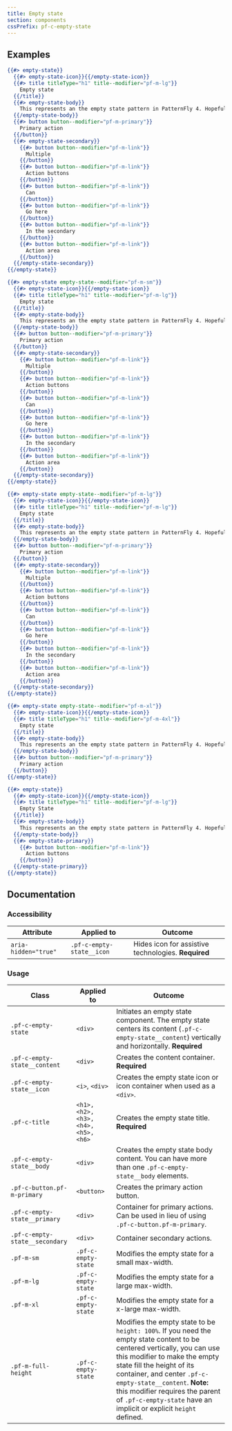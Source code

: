 ```yaml
---
title: Empty state
section: components
cssPrefix: pf-c-empty-state
---
```


## Examples

```hbs title=Basic
{{#> empty-state}}
  {{#> empty-state-icon}}{{/empty-state-icon}}
  {{#> title titleType="h1" title--modifier="pf-m-lg"}}
    Empty state
  {{/title}}
  {{#> empty-state-body}}
    This represents an the empty state pattern in PatternFly 4. Hopefully it's simple enough to use but flexible enough to meet a variety of needs.
  {{/empty-state-body}}
  {{#> button button--modifier="pf-m-primary"}}
    Primary action
  {{/button}}
  {{#> empty-state-secondary}}
    {{#> button button--modifier="pf-m-link"}}
      Multiple
    {{/button}}
    {{#> button button--modifier="pf-m-link"}}
      Action buttons
    {{/button}}
    {{#> button button--modifier="pf-m-link"}}
      Can
    {{/button}}
    {{#> button button--modifier="pf-m-link"}}
      Go here
    {{/button}}
    {{#> button button--modifier="pf-m-link"}}
      In the secondary
    {{/button}}
    {{#> button button--modifier="pf-m-link"}}
      Action area
    {{/button}}
  {{/empty-state-secondary}}
{{/empty-state}}
```

```hbs title=Small
{{#> empty-state empty-state--modifier="pf-m-sm"}}
  {{#> empty-state-icon}}{{/empty-state-icon}}
  {{#> title titleType="h1" title--modifier="pf-m-lg"}}
    Empty state
  {{/title}}
  {{#> empty-state-body}}
    This represents an the empty state pattern in PatternFly 4. Hopefully it's simple enough to use but flexible enough to meet a variety of needs.
  {{/empty-state-body}}
  {{#> button button--modifier="pf-m-primary"}}
    Primary action
  {{/button}}
  {{#> empty-state-secondary}}
    {{#> button button--modifier="pf-m-link"}}
      Multiple
    {{/button}}
    {{#> button button--modifier="pf-m-link"}}
      Action buttons
    {{/button}}
    {{#> button button--modifier="pf-m-link"}}
      Can
    {{/button}}
    {{#> button button--modifier="pf-m-link"}}
      Go here
    {{/button}}
    {{#> button button--modifier="pf-m-link"}}
      In the secondary
    {{/button}}
    {{#> button button--modifier="pf-m-link"}}
      Action area
    {{/button}}
  {{/empty-state-secondary}}
{{/empty-state}}
```

```hbs title=Large
{{#> empty-state empty-state--modifier="pf-m-lg"}}
  {{#> empty-state-icon}}{{/empty-state-icon}}
  {{#> title titleType="h1" title--modifier="pf-m-lg"}}
    Empty state
  {{/title}}
  {{#> empty-state-body}}
    This represents an the empty state pattern in PatternFly 4. Hopefully it's simple enough to use but flexible enough to meet a variety of needs.
  {{/empty-state-body}}
  {{#> button button--modifier="pf-m-primary"}}
    Primary action
  {{/button}}
  {{#> empty-state-secondary}}
    {{#> button button--modifier="pf-m-link"}}
      Multiple
    {{/button}}
    {{#> button button--modifier="pf-m-link"}}
      Action buttons
    {{/button}}
    {{#> button button--modifier="pf-m-link"}}
      Can
    {{/button}}
    {{#> button button--modifier="pf-m-link"}}
      Go here
    {{/button}}
    {{#> button button--modifier="pf-m-link"}}
      In the secondary
    {{/button}}
    {{#> button button--modifier="pf-m-link"}}
      Action area
    {{/button}}
  {{/empty-state-secondary}}
{{/empty-state}}
```

```hbs title=Extra-large
{{#> empty-state empty-state--modifier="pf-m-xl"}}
  {{#> empty-state-icon}}{{/empty-state-icon}}
  {{#> title titleType="h1" title--modifier="pf-m-4xl"}}
    Empty state
  {{/title}}
  {{#> empty-state-body}}
    This represents an the empty state pattern in PatternFly 4. Hopefully it's simple enough to use but flexible enough to meet a variety of needs.
  {{/empty-state-body}}
  {{#> button button--modifier="pf-m-primary"}}
    Primary action
  {{/button}}
{{/empty-state}}
```

```hbs title=With-primary-element
{{#> empty-state}}
  {{#> empty-state-icon}}{{/empty-state-icon}}
  {{#> title titleType="h1" title--modifier="pf-m-lg"}}
    Empty State
  {{/title}}
  {{#> empty-state-body}}
    This represents an the empty state pattern in PatternFly 4. Hopefully it's simple enough to use but flexible enough to meet a variety of needs.
  {{/empty-state-body}}
  {{#> empty-state-primary}}
    {{#> button button--modifier="pf-m-link"}}
      Action buttons
    {{/button}}
  {{/empty-state-primary}}
{{/empty-state}}
```

## Documentation
### Accessibility
| Attribute | Applied to | Outcome |
| -- | -- | -- |
| `aria-hidden="true"` | `.pf-c-empty-state__icon` |  Hides icon for assistive technologies. **Required** |

### Usage
| Class | Applied to | Outcome |
| -- | -- | -- |
| `.pf-c-empty-state` | `<div>` |  Initiates an empty state component. The empty state centers its content (`.pf-c-empty-state__content`) vertically and horizontally. **Required** |
| `.pf-c-empty-state__content` | `<div>` |  Creates the content container. **Required** |
| `.pf-c-empty-state__icon` | `<i>`, `<div>` |  Creates the empty state icon or icon container when used as a `<div>`. |
| `.pf-c-title` | `<h1>, <h2>, <h3>, <h4>, <h5>, <h6>` |  Creates the empty state title. **Required** |
| `.pf-c-empty-state__body` | `<div>` |  Creates the empty state body content. You can have more than one `.pf-c-empty-state__body` elements. |
| `.pf-c-button.pf-m-primary` | `<button>` |  Creates the primary action button. |
| `.pf-c-empty-state__primary` | `<div>` |  Container for primary actions. Can be used in lieu of using `.pf-c-button.pf-m-primary`. |
| `.pf-c-empty-state__secondary` | `<div>` |  Container secondary actions. |
| `.pf-m-sm` | `.pf-c-empty-state` | Modifies the empty state for a small max-width. |
| `.pf-m-lg` | `.pf-c-empty-state` | Modifies the empty state for a large max-width. |
| `.pf-m-xl` | `.pf-c-empty-state` | Modifies the empty state for a x-large max-width. |
| `.pf-m-full-height` | `.pf-c-empty-state` | Modifies the empty state to be `height: 100%`. If you need the empty state content to be centered vertically, you can use this modifier to make the empty state fill the height of its container, and center `.pf-c-empty-state__content`. **Note:** this modifier requires the parent of `.pf-c-empty-state` have an implicit or explicit `height` defined.  |
